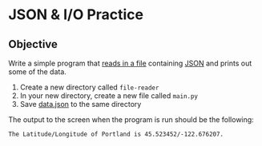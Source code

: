 # JSON & I/O Practice

## Objective

Write a simple program that [reads in a file](https://github.com/segdeha/pdxcodeguild/blob/master/1.%20Python/4/file-io.md) containing [JSON](https://github.com/segdeha/pdxcodeguild/blob/master/1.%20Python/4/json.md) and prints out some of the data.

1. Create a new directory called `file-reader`
1. In your new directory, create a new file called `main.py`
1. Save [data.json](https://raw.githubusercontent.com/segdeha/pdxcodeguild/master/1.%20Python/solutions/file-reader/data.json?token=AAAQ0qaCplLB_p7q4EhOcDBdsNIfkS9tks5XS4ADwA%3D%3D) to the same directory

The output to the screen when the program is run should be the following:

    The Latitude/Longitude of Portland is 45.523452/-122.676207.
